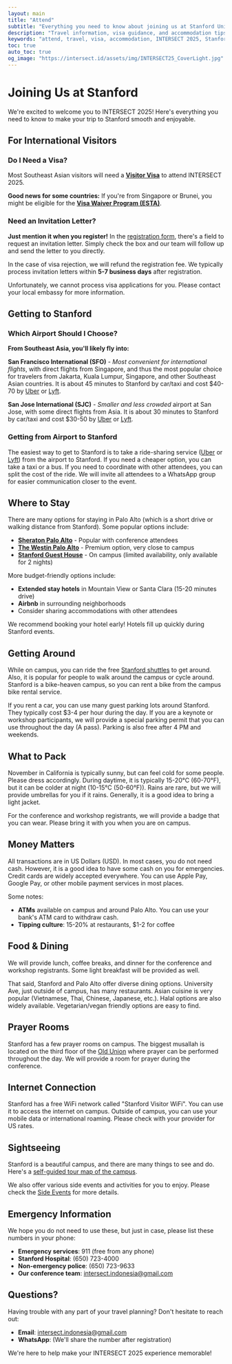 ```yaml
---
layout: main
title: "Attend"
subtitle: "Everything you need to know about joining us at Stanford University"
description: "Travel information, visa guidance, and accommodation tips for INTERSECT 2025 attendees"
keywords: "attend, travel, visa, accommodation, INTERSECT 2025, Stanford"
toc: true
auto_toc: true
og_image: "https://intersect.id/assets/img/INTERSECT25_CoverLight.jpg"
---
```


# Joining Us at Stanford

We're excited to welcome you to INTERSECT 2025! Here's everything you need to know to make your trip to Stanford smooth and enjoyable.

## For International Visitors

### Do I Need a Visa?

Most Southeast Asian visitors will need a [**Visitor Visa**](https://travel.state.gov/content/travel/en/us-visas/tourism-visit/visitor.html) to attend INTERSECT 2025.

**Good news for some countries:** If you're from Singapore or Brunei, you might be eligible for the [**Visa Waiver Program (ESTA)**](https://travel.state.gov/content/travel/en/us-visas/tourism-visit/visa-waiver-program.html).

### Need an Invitation Letter?

**Just mention it when you register!** In the [registration form](/registration), there's a field to request an invitation letter. Simply check the box and our team will follow up and send the letter to you directly.

In the case of visa rejection, we will refund the registration fee. We typically process invitation letters within **5-7 business days** after registration.

Unfortunately, we cannot process visa applications for you. Please contact your local embassy for more information.

## Getting to Stanford

### Which Airport Should I Choose?

**From Southeast Asia, you'll likely fly into:**

**San Francisco International (SFO)** - *Most convenient for international flights*, with direct flights from Singapore, and thus the most popular choice for travelers from Jakarta, Kuala Lumpur, Singapore, and other Southeast Asian countries. It is about 45 minutes to Stanford by car/taxi and cost $40-70 by [Uber](https://www.uber.com/) or [Lyft](https://www.lyft.com/).

**San Jose International (SJC)** - *Smaller and less crowded* airport at San Jose, with some direct flights from Asia. It is about 30 minutes to Stanford by car/taxi and cost $30-50 by [Uber](https://www.uber.com/) or [Lyft](https://www.lyft.com/).

### Getting from Airport to Stanford

The easiest way to get to Stanford is to take a ride-sharing service ([Uber](https://www.uber.com/) or [Lyft](https://www.lyft.com/)) from the airport to Stanford. If you need a cheaper option, you can take a taxi or a bus. If you need to coordinate with other attendees, you can split the cost of the ride. We will invite all attendees to a WhatsApp group for easier communication closer to the event.


## Where to Stay

There are many options for staying in Palo Alto (which is a short drive or walking distance from Stanford). Some popular options include:
- [**Sheraton Palo Alto**](https://maps.app.goo.gl/a4MkcHy2XKFN4QjU9) - Popular with conference attendees
- [**The Westin Palo Alto**](https://maps.app.goo.gl/7mZaFcNZZv4bKhJT8) - Premium option, very close to campus
- [**Stanford Guest House**](https://maps.app.goo.gl/5RDVaWogwPDUHbg66) - On campus (limited availability, only available for 2 nights)

More budget-friendly options include:
- **Extended stay hotels** in Mountain View or Santa Clara (15-20 minutes drive)
- **Airbnb** in surrounding neighborhoods
- Consider sharing accommodations with other attendees

We recommend booking your hotel early! Hotels fill up quickly during Stanford events.


## Getting Around

While on campus, you can ride the free [Stanford shuttles](https://transportation.stanford.edu/marguerite) to get around. Also, it is popular for people to walk around the campus or cycle around. Stanford is a bike-heaven campus, so you can rent a bike from the campus bike rental service.


If you rent a car, you can use many guest parking lots around Stanford. They typically cost $3-4 per hour during the day. If you are a keynote or workshop participants, we will provide a special parking permit that you can use throughout the day (A pass). Parking is also free after 4 PM and weekends.

## What to Pack

November in California is typically sunny, but can feel cold for some people. Please dress accordingly. During daytime, it is typically 15-20°C (60-70°F), but it can be colder at night (10-15°C (50-60°F)). Rains are rare, but we will provide umbrellas for you if it rains. Generally, it is a good idea to bring a light jacket. 

For the conference and workshop registrants, we will provide a badge that you can wear. Please bring it with you when you are on campus.

## Money Matters

All transactions are in US Dollars (USD). In most cases, you do not need cash. However, it is a good idea to have some cash on you for emergencies. Credit cards are widely accepted everywhere. You can use Apple Pay, Google Pay, or other mobile payment services in most places. 

Some notes:
- **ATMs** available on campus and around Palo Alto. You can use your bank's ATM card to withdraw cash.
- **Tipping culture**: 15-20% at restaurants, $1-2 for coffee

## Food & Dining

We will provide lunch, coffee breaks, and dinner for the conference and workshop registrants. Some light breakfast will be provided as well.

That said, Stanford and Palo Alto offer diverse dining options. University Ave, just outside of campus, has many restaurants. Asian cuisine is very popular (Vietnamese, Thai, Chinese, Japanese, etc.). Halal options are also widely available. Vegetarian/vegan friendly options are easy to find.

## Prayer Rooms

Stanford has a few prayer rooms on campus. The biggest musallah is located on the third floor of the [Old Union](https://maps.app.goo.gl/3h64wh55655TmTkZ7) where prayer can be performed throughout the day. We will provide a room for prayer during the conference.

## Internet Connection

Stanford has a free WiFi network called "Stanford Visitor WiFi". You can use it to access the internet on campus. Outside of campus, you can use your mobile data or international roaming. Please check with your provider for US rates.

## Sightseeing

Stanford is a beautiful campus, and there are many things to see and do. Here's a [self-guided tour map of the campus](https://visit.stanford.edu/pdf/explore-campus/general_campus_self-guided_tour_map.pdf).

We also offer various side events and activities for you to enjoy. Please check the [Side Events](programs/#side-events) for more details.



## Emergency Information

We hope you do not need to use these, but just in case, please list these numbers in your phone:

- **Emergency services**: 911 (free from any phone)
- **Stanford Hospital**: (650) 723-4000
- **Non-emergency police**: (650) 723-9633
- **Our conference team**: intersect.indonesia@gmail.com


## Questions?

Having trouble with any part of your travel planning? Don't hesitate to reach out:
- **Email**: intersect.indonesia@gmail.com
- **WhatsApp**: (We'll share the number after registration)

We're here to help make your INTERSECT 2025 experience memorable!